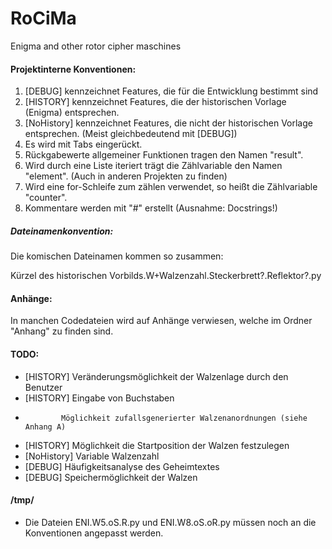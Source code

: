 RoCiMa
======

Enigma and other rotor cipher maschines

#### Projektinterne Konventionen:
1. [DEBUG] kennzeichnet Features, die für die Entwicklung bestimmt sind
2. [HISTORY] kennzeichnet Features, die der historischen Vorlage (Enigma) entsprechen.
3. [NoHistory] kennzeichnet Features, die nicht der historischen Vorlage entsprechen.
   (Meist gleichbedeutend mit [DEBUG])
4. Es wird mit Tabs eingerückt.
5. Rückgabewerte allgemeiner Funktionen tragen den Namen "result".
6. Wird durch eine Liste iteriert trägt die Zählvariable den Namen "element".
   (Auch in anderen Projekten zu finden)
7. Wird eine for-Schleife zum zählen verwendet, so heißt die Zählvariable "counter".
8. Kommentare werden mit "#" erstellt (Ausnahme: Docstrings!)

##### Dateinamenkonvention:
Die komischen Dateinamen kommen so zusammen:

Kürzel des historischen Vorbilds.W+Walzenzahl.Steckerbrett?.Reflektor?.py 

#### Anhänge:
In manchen Codedateien wird auf Anhänge verwiesen, welche im Ordner "Anhang" zu finden sind.

#### TODO:
* [HISTORY]   Veränderungsmöglichkeit der Walzenlage durch den Benutzer 
* [HISTORY]   Eingabe von Buchstaben
*             Möglichkeit zufallsgenerierter Walzenanordnungen (siehe Anhang A)
* [HISTORY]   Möglichkeit die Startposition der Walzen festzulegen
* [NoHistory] Variable Walzenzahl
* [DEBUG]     Häufigkeitsanalyse des Geheimtextes
* [DEBUG]     Speichermöglichkeit der Walzen

#### /tmp/
* Die Dateien ENI.W5.oS.R.py und ENI.W8.oS.oR.py müssen noch an die Konventionen angepasst werden.


